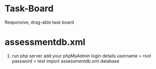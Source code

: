 # Task-Board
Responsive, drag-able task board

# assessmentdb.xml
1. run php server
add your phpMyAdmin login details
username = root
password = test
import assessmentdb.xml database
